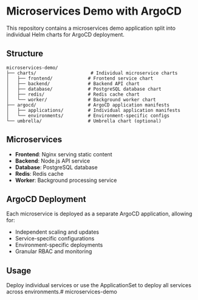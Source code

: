 # Microservices Demo with ArgoCD

This repository contains a microservices demo application split into individual Helm charts for ArgoCD deployment.

## Structure

```
microservices-demo/
├── charts/                    # Individual microservice charts
│   ├── frontend/             # Frontend service chart
│   ├── backend/              # Backend API chart  
│   ├── database/             # PostgreSQL database chart
│   ├── redis/                # Redis cache chart
│   └── worker/               # Background worker chart
├── argocd/                   # ArgoCD application manifests
│   ├── applications/         # Individual application manifests
│   └── environments/         # Environment-specific configs
└── umbrella/                 # Umbrella chart (optional)
```

## Microservices

- **Frontend**: Nginx serving static content
- **Backend**: Node.js API service
- **Database**: PostgreSQL database
- **Redis**: Redis cache
- **Worker**: Background processing service

## ArgoCD Deployment

Each microservice is deployed as a separate ArgoCD application, allowing for:
- Independent scaling and updates
- Service-specific configurations
- Environment-specific deployments
- Granular RBAC and monitoring

## Usage

Deploy individual services or use the ApplicationSet to deploy all services across environments.# microservices-demo
